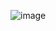 ![image](https://github.com/ramanujds/wiley-c392/assets/42864715/bf2e8cfc-682f-40ea-819a-0db77291d231)
